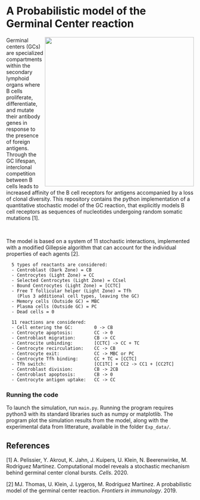 # A Probabilistic model of the Germinal Center reaction

<img align="right" src="https://raw.githubusercontent.com/Aurelien-Pelissier/GerminalCenter/master/GC.png" width=400>
Germinal centers (GCs) are specialized compartments within the secondary lymphoid organs where B cells proliferate, differentiate, and mutate their antibody genes in response to the presence of foreign antigens. Through the GC lifespan, interclonal competition between B cells leads to increased affinity of the B cell receptors for antigens accompanied by a loss of clonal diversity. This repository contains the python implementation of a quantitative stochastic model of the GC reaction, that explicitly models B cell receptors as sequences of nucleotides undergoing random somatic mutations [1].

&nbsp;


The model is based on a system of 11 stochastic interactions, implemented with a modified Gillepsie algorithm that can account for the individual properties of each agents [2].

      5 types of reactants are considered:
      - Centroblast (Dark Zone) = CB
      - Centrocytes (Light Zone) = CC
      - Selected Centrocytes (Light Zone) = CCsel
      - Bound Centrocytes (Light Zone) = [CCTC]
      - Free T follicular helper (Light Zone) = Tfh
        (Plus 3 additional cell types, leaving the GC)
      - Memory cells (Outside GC) = MBC
      - Plasma cells (Outside GC) = PC
      - Dead cells = 0 
      
      11 reactions are considered:
      - Cell entering the GC:        0 -> CB
      - Centrocyte apoptosis:        CC -> 0
      - Centroblast migration:       CB -> CC
      - Centrocite unbinding:        [CCTC] -> CC + TC
      - Centrocyte recirculation:    CC -> CB
      - Centrocyte exit:             CC -> MBC or PC
      - Centrocyte Tfh binding:      CC + TC = [CCTC]
      - Tfh switch:                  [CC1TC] + CC2 -> CC1 + [CC2TC]
      - Centroblast division:        CB -> 2CB
      - Centroblast apoptosis:       CB -> 0
      - Centrocyte antigen uptake:   CC -> CC
        
        
### Running the code
To launch the simulation, run `main.py`. Running the program requires python3 with its standard libraries such as numpy or matplotlib. The program plot the simulation results from the model, along with the experimental data from litterature, available in the folder `Exp_data/`.


## References

[1] A. Pelissier, Y. Akrout, K. Jahn, J. Kuipers, U. Klein, N. Beerenwinke, M. Rodríguez Martínez. Computational model reveals a stochastic mechanism behind germinal center clonal bursts. *Cells*. 2020.

[2] MJ. Thomas, U. Klein, J. Lygeros, M. Rodríguez Martínez.  A probabilistic model of the germinal center reaction. *Frontiers in immunology*. 2019.


